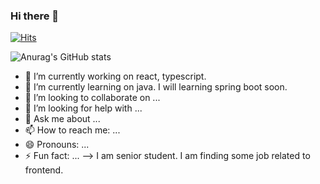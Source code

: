 ### Hi there 👋


[![Hits](https://hits.seeyoufarm.com/api/count/incr/badge.svg?url=https%3A%2F%2Fgithub.com%2Fjessi68%2Fhit-counter&count_bg=%2379C83D&title_bg=%23555555&icon=&icon_color=%23E7E7E7&title=hits&edge_flat=false)](https://hits.seeyoufarm.com)


![Anurag's GitHub stats](https://github-readme-stats.vercel.app/api?username=jessi68&&show_icons=true&theme=dark&show_icons=true)


- 🔭 I’m currently working on react, typescript.
- 🌱 I’m currently learning on java. I will learning spring boot soon.
- 👯 I’m looking to collaborate on ...
- 🤔 I’m looking for help with ...
- 💬 Ask me about ...
- 📫 How to reach me: ...
- 😄 Pronouns: ...
- ⚡ Fun fact: ...
--> I am senior student. I am finding some job related to frontend.
